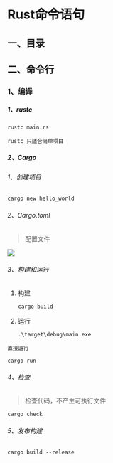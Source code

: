 # Rust命令语句

## 一、目录

## 二、命令行

### 1、编译

##### 1、rustc

```shell
rustc main.rs
```

`rustc 只适合简单项目`

##### 2、Cargo

###### 1、创建项目

```shell
cargo new hello_world
```

###### 2、Cargo.toml

> 配置文件

![](https://pic.imgdb.cn/item/62e37542f54cd3f9375a8d97.png)



###### 3、构建和运行

1. 构建
   
   ```powershell
   cargo build
   ```

2. 运行
   
   ```
   .\target\debug\main.exe
   ```



`直接运行`

```
cargo run
```



###### 4、检查

> 检查代码，不产生可执行文件

```
cargo check
```



###### 5、发布构建

```
cargo build --release
```
